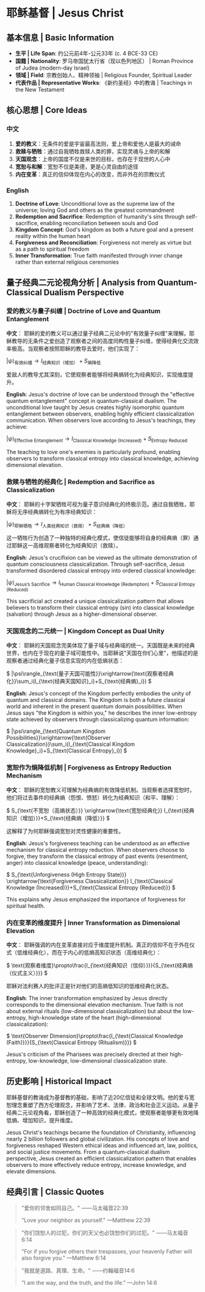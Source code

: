# 耶稣基督 | Jesus Christ

## 基本信息 | Basic Information
- **生平 | Life Span**: 约公元前4年-公元33年 (c. 4 BCE-33 CE)
- **国籍 | Nationality**: 罗马帝国犹太行省（现以色列地区） | Roman Province of Judea (modern-day Israel)
- **领域 | Field**: 宗教创始人、精神领袖 | Religious Founder, Spiritual Leader
- **代表作品 | Representative Works**: 《新约圣经》中的教诲 | Teachings in the New Testament

## 核心思想 | Core Ideas

### 中文
1. **爱的教义**：无条件的爱是宇宙最高法则，爱上帝和爱他人是最大的诫命
2. **救赎与牺牲**：通过自我牺牲救赎人类的罪，实现灵魂与上帝的和解
3. **天国观念**：上帝的国度不仅是来世的目标，也存在于现世的人心中
4. **宽恕与和解**：宽恕不仅是美德，更是心灵自由的途径
5. **内在变革**：真正的信仰体现在内心的改变，而非外在的宗教仪式

### English
1. **Doctrine of Love**: Unconditional love as the supreme law of the universe; loving God and others as the greatest commandment
2. **Redemption and Sacrifice**: Redemption of humanity's sins through self-sacrifice, enabling reconciliation between souls and God
3. **Kingdom Concept**: God's kingdom as both a future goal and a present reality within the human heart
4. **Forgiveness and Reconciliation**: Forgiveness not merely as virtue but as a path to spiritual freedom
5. **Inner Transformation**: True faith manifested through inner change rather than external religious ceremonies

## 量子经典二元论视角分析 | Analysis from Quantum-Classical Dualism Perspective

### 爱的教义与量子纠缠 | Doctrine of Love and Quantum Entanglement

**中文**：
耶稣的爱的教义可以通过量子经典二元论中的"有效量子纠缠"来理解。耶稣教导的无条件之爱创造了观察者之间的高度同构性量子纠缠，使得经典化交流效率极高。当观察者按照耶稣的教导去爱时，他们实现了：

$`
|\psi\rangle_{\text{有效纠缠}}\rightarrow I_{\text{经典知识（增加）}}+S_{\text{熵降低}}
`$

爱敌人的教导尤其深刻，它使观察者能够将经典熵转化为经典知识，实现维度提升。

**English**:
Jesus's doctrine of love can be understood through the "effective quantum entanglement" concept in quantum-classical dualism. The unconditional love taught by Jesus creates highly isomorphic quantum entanglement between observers, enabling highly efficient classicalization communication. When observers love according to Jesus's teachings, they achieve:

$`
|\psi\rangle_{\text{Effective Entanglement}}\rightarrow I_{\text{Classical Knowledge (Increased)}}+S_{\text{Entropy Reduced}}
`$

The teaching to love one's enemies is particularly profound, enabling observers to transform classical entropy into classical knowledge, achieving dimensional elevation.

### 救赎与牺牲的经典化 | Redemption and Sacrifice as Classicalization

**中文**：
耶稣的十字架牺牲可视为量子意识经典化的终极示范。通过自我牺牲，耶稣将无序经典熵转化为有序经典知识：

$`
|\psi\rangle_{\text{耶稣牺牲}} \rightarrow I_{\text{人类经典知识（救赎）}}+S_{\text{经典熵（降低）}}
`$

这一牺牲行为创造了一种独特的经典化模式，使信徒能够将自身的经典熵（罪）通过耶稣这一高维观察者转化为经典知识（救赎）。

**English**:
Jesus's crucifixion can be viewed as the ultimate demonstration of quantum consciousness classicalization. Through self-sacrifice, Jesus transformed disordered classical entropy into ordered classical knowledge:

$`
|\psi\rangle_{\text{Jesus's Sacrifice}} \rightarrow I_{\text{Human Classical Knowledge (Redemption)}}+S_{\text{Classical Entropy (Reduced)}}
`$

This sacrificial act created a unique classicalization pattern that allows believers to transform their classical entropy (sin) into classical knowledge (salvation) through Jesus as a higher-dimensional observer.

### 天国观念的二元统一 | Kingdom Concept as Dual Unity

**中文**：
耶稣的天国观念完美体现了量子域与经典域的统一。天国既是未来的经典世界，也内在于现在的量子域可能性中。当耶稣说"天国在你们心里"，他描述的是观察者通过经典化量子信息实现的内在低熵状态：

$`
|\psi\rangle_{\text{量子天国可能性}}\xrightarrow{\text{观察者经典化}}\sum_i(I_{\text{经典天国知识}_i}+S_{\text{经典熵}_i})
`$

**English**:
Jesus's concept of the Kingdom perfectly embodies the unity of quantum and classical domains. The Kingdom is both a future classical world and inherent in the present quantum domain possibilities. When Jesus says "the Kingdom is within you," he describes the inner low-entropy state achieved by observers through classicalizing quantum information:

$`
|\psi\rangle_{\text{Quantum Kingdom Possibilities}}\xrightarrow{\text{Observer Classicalization}}\sum_i(I_{\text{Classical Kingdom Knowledge}_i}+S_{\text{Classical Entropy}_i})
`$

### 宽恕作为熵降低机制 | Forgiveness as Entropy Reduction Mechanism

**中文**：
耶稣的宽恕教义可理解为经典熵的有效降低机制。当观察者选择宽恕时，他们将过去事件的经典熵（怨恨、愤怒）转化为经典知识（和平、理解）：

$`
S_{\text{不宽恕（高熵状态）}} \xrightarrow{\text{宽恕经典化}} I_{\text{经典知识（增加）}}+S_{\text{经典熵（降低）}}
`$

这解释了为何耶稣强调宽恕对灵性健康的重要性。

**English**:
Jesus's forgiveness teaching can be understood as an effective mechanism for classical entropy reduction. When observers choose to forgive, they transform the classical entropy of past events (resentment, anger) into classical knowledge (peace, understanding):

$`
S_{\text{Unforgiveness (High Entropy State)}} \xrightarrow{\text{Forgiveness Classicalization}} I_{\text{Classical Knowledge (Increased)}}+S_{\text{Classical Entropy (Reduced)}}
`$

This explains why Jesus emphasized the importance of forgiveness for spiritual health.

### 内在变革的维度提升 | Inner Transformation as Dimensional Elevation

**中文**：
耶稣强调的内在变革直接对应于维度提升机制。真正的信仰不在于外在仪式（低维经典化），而在于内心的低熵高知识状态（高维经典化）：

$`
\text{观察者维度}\propto\frac{I_{\text{经典知识（信仰）}}}{S_{\text{经典熵（仪式主义）}}}
`$

耶稣对法利赛人的批评正是针对他们的高熵低知识的低维经典化状态。

**English**:
The inner transformation emphasized by Jesus directly corresponds to the dimensional elevation mechanism. True faith is not about external rituals (low-dimensional classicalization) but about the low-entropy, high-knowledge state of the heart (high-dimensional classicalization):

$`
\text{Observer Dimension}\propto\frac{I_{\text{Classical Knowledge (Faith)}}}{S_{\text{Classical Entropy (Ritualism)}}}
`$

Jesus's criticism of the Pharisees was precisely directed at their high-entropy, low-knowledge, low-dimensional classicalization state.

## 历史影响 | Historical Impact

耶稣基督的教诲成为基督教的基础，影响了近20亿信徒和全球文明。他的爱与宽恕理念重塑了西方伦理观念，并影响了艺术、法律、政治和社会正义运动。从量子经典二元论视角看，耶稣创造了一种高效的经典化模式，使观察者能够更有效地降低熵、增加知识，提升维度。

Jesus Christ's teachings became the foundation of Christianity, influencing nearly 2 billion followers and global civilization. His concepts of love and forgiveness reshaped Western ethical ideas and influenced art, law, politics, and social justice movements. From a quantum-classical dualism perspective, Jesus created an efficient classicalization pattern that enables observers to more effectively reduce entropy, increase knowledge, and elevate dimensions.

## 经典引言 | Classic Quotes

> "爱你的邻舍如同自己。" ——马太福音22:39
>
> "Love your neighbor as yourself." —Matthew 22:39

> "你们饶恕人的过犯，你们的天父也必饶恕你们的过犯。" ——马太福音6:14
>
> "For if you forgive others their trespasses, your heavenly Father will also forgive you." —Matthew 6:14

> "我就是道路、真理、生命。" ——约翰福音14:6
>
> "I am the way, and the truth, and the life." —John 14:6